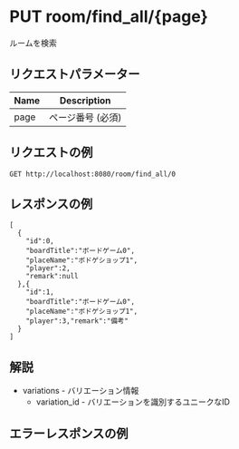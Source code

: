 # PUT room/find_all/{page}

ルームを検索

## リクエストパラメーター

| Name         | Description                      |
|--------------|----------------------------------|
| page   | ページ番号 (必須)         |

## リクエストの例

`GET http://localhost:8080/room/find_all/0`  

## レスポンスの例

```
[
  {
    "id":0,
    "boardTitle":"ボードゲーム0",
    "placeName":"ボドゲショップ1",
    "player":2,
    "remark":null
  },{
    "id":1,
    "boardTitle":"ボードゲーム0",
    "placeName":"ボドゲショップ1",
    "player":3,"remark":"備考"
  }
]
```

## 解説

* variations - バリエーション情報
  * variation_id - バリエーションを識別するユニークなID

## エラーレスポンスの例